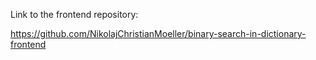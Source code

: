 Link to the frontend repository:

https://github.com/NikolajChristianMoeller/binary-search-in-dictionary-frontend
